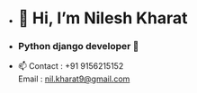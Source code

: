 - <h1>👋 Hi, I’m Nilesh Kharat 
-  <h3>   Python django developer 🚀   
- 📫 Contact : +91 9156215152 <br> Email : nil.kharat9@gmail.com

<!---
nileshkharat-git/nileshkharat-git is a ✨ special ✨ repository because its `README.md` (this file) appears on your GitHub profile.
You can click the Preview link to take a look at your changes.
--->
